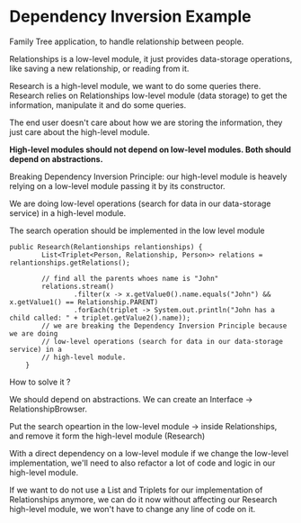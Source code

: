 # Dependency Inversion Example

Family Tree application, to handle relationship between people.

Relationships is a low-level module, it just provides data-storage operations, like saving a new relationship, or reading from it.

Research is a high-level module, we want to do some queries there. Research relies on Relationships low-level module (data storage) to get the information, manipulate it and do some queries.

The end user doesn't care about how we are storing the information, they just care about the high-level module.

**High-level modules should not depend on low-level modules. Both should depend on abstractions.**

Breaking Dependency Inversion Principle: our high-level module is heavely relying on a low-level module passing it by its constructor.

We are doing low-level operations (search for data in our data-storage service) in a high-level module.

The search operation should be implemented in the low level module

```
public Research(Relantionships relantionships) {
        List<Triplet<Person, Relationship, Person>> relations = relantionships.getRelations();

        // find all the parents whoes name is "John"
        relations.stream()
                .filter(x -> x.getValue0().name.equals("John") && x.getValue1() == Relationship.PARENT)
                .forEach(triplet -> System.out.println("John has a child called: " + triplet.getValue2().name));
        // we are breaking the Dependency Inversion Principle because we are doing
        // low-level operations (search for data in our data-storage service) in a
        // high-level module.
    }
```

How to solve it ?

We should depend on abstractions. We can create an Interface -> RelationshipBrowser.

Put the search opeartion in the low-level module -> inside Relationships, and remove it form the high-level module (Research)

With a direct dependency on a low-level module if we change the low-level implementation, we'll need to also refactor a lot of code and logic in our high-level module.

If we want to do not use a List and Triplets for our implementation of Relationships anymore, we can do it now without affecting our Research high-level module, we won't have to change any line of code on it.